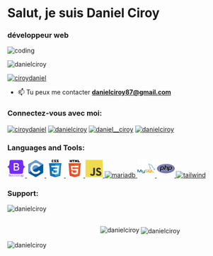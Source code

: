 <h1 align="left">Salut, je suis Daniel Ciroy</h1>
<h3 align="left">développeur web</h3>
<img align="top"  src="https://media.tenor.com/Aw2-4sShkCUAAAAd/coding.gif" alt="coding" width="400">
<p align="left"> <img src="https://komarev.com/ghpvc/?username=danielciroy&label=Profile%20views&color=0e75b6&style=flat" alt="danielciroy" /> </p>

<p align="top"> <a href="https://twitter.com/ciroydaniel" target="blank"><img src="https://img.shields.io/twitter/follow/ciroydaniel?logo=twitter&style=for-the-badge" alt="ciroydaniel" /></a> </p>

- 📫 Tu peux me contacter **danielciroy87@gmail.com**

<h3 align="left">Connectez-vous avec moi:</h3>
<p align="left">
<a href="https://twitter.com/ciroydaniel" target="blank"><img align="center" src="https://raw.githubusercontent.com/rahuldkjain/github-profile-readme-generator/master/src/images/icons/Social/twitter.svg" alt="ciroydaniel" height="30" width="40" /></a>
<a href="https://linkedin.com/in/danielciroy" target="blank"><img align="center" src="https://raw.githubusercontent.com/rahuldkjain/github-profile-readme-generator/master/src/images/icons/Social/linked-in-alt.svg" alt="danielciroy" height="30" width="40" /></a>
<a href="https://instagram.com/daniel__ciroy" target="blank"><img align="center" src="https://raw.githubusercontent.com/rahuldkjain/github-profile-readme-generator/master/src/images/icons/Social/instagram.svg" alt="daniel__ciroy" height="30" width="40" /></a>
<a href="https://discord.gg/danielciroy" target="blank"><img align="center" src="https://raw.githubusercontent.com/rahuldkjain/github-profile-readme-generator/master/src/images/icons/Social/discord.svg" alt="danielciroy" height="30" width="40" /></a>
</p>

<h3 align="left">Languages and Tools:</h3>
<p align="left"> <a href="https://getbootstrap.com" target="_blank" rel="noreferrer"> <img src="https://raw.githubusercontent.com/devicons/devicon/master/icons/bootstrap/bootstrap-plain-wordmark.svg" alt="bootstrap" width="40" height="40"/> </a> <a href="https://www.cprogramming.com/" target="_blank" rel="noreferrer"> <img src="https://raw.githubusercontent.com/devicons/devicon/master/icons/c/c-original.svg" alt="c" width="40" height="40"/> </a> <a href="https://www.w3schools.com/css/" target="_blank" rel="noreferrer"> <img src="https://raw.githubusercontent.com/devicons/devicon/master/icons/css3/css3-original-wordmark.svg" alt="css3" width="40" height="40"/> </a> <a href="https://www.w3.org/html/" target="_blank" rel="noreferrer"> <img src="https://raw.githubusercontent.com/devicons/devicon/master/icons/html5/html5-original-wordmark.svg" alt="html5" width="40" height="40"/> </a> <a href="https://developer.mozilla.org/en-US/docs/Web/JavaScript" target="_blank" rel="noreferrer"> <img src="https://raw.githubusercontent.com/devicons/devicon/master/icons/javascript/javascript-original.svg" alt="javascript" width="40" height="40"/> </a> <a href="https://mariadb.org/" target="_blank" rel="noreferrer"> <img src="https://www.vectorlogo.zone/logos/mariadb/mariadb-icon.svg" alt="mariadb" width="40" height="40"/> </a> <a href="https://www.mysql.com/" target="_blank" rel="noreferrer"> <img src="https://raw.githubusercontent.com/devicons/devicon/master/icons/mysql/mysql-original-wordmark.svg" alt="mysql" width="40" height="40"/> </a> <a href="https://www.php.net" target="_blank" rel="noreferrer"> <img src="https://raw.githubusercontent.com/devicons/devicon/master/icons/php/php-original.svg" alt="php" width="40" height="40"/> </a> <a href="https://tailwindcss.com/" target="_blank" rel="noreferrer"> <img src="https://www.vectorlogo.zone/logos/tailwindcss/tailwindcss-icon.svg" alt="tailwind" width="40" height="40"/> </a> </p>

<h3 align="left">Support:</h3>
<p><a href="https://www.buymeacoffee.com/danielciroy"> <img align="left" src="https://cdn.buymeacoffee.com/buttons/v2/default-yellow.png" height="50" width="210" alt="danielciroy" /></a></p><br><br>

<p><img align="left" src="https://github-readme-stats.vercel.app/api/top-langs?username=danielciroy&show_icons=true&locale=en&layout=compact" alt="danielciroy" /></p>

<p>&nbsp;<img align="center" src="https://github-readme-stats.vercel.app/api?username=danielciroy&show_icons=true&locale=en" alt="danielciroy" /></p>

<p><img align="center" src="https://github-readme-streak-stats.herokuapp.com/?user=danielciroy&" alt="danielciroy" /></p>
